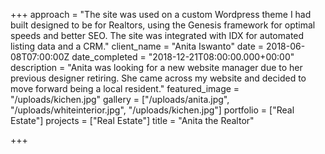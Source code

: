 +++
approach = "The site was used on a custom Wordpress theme I had built designed to be for Realtors, using the Genesis framework for optimal speeds and better SEO. The site was integrated with IDX for automated listing data and a CRM."
client_name = "Anita Iswanto"
date = 2018-06-08T07:00:00Z
date_completed = "2018-12-21T08:00:00.000+00:00"
description = "Anita was looking for a new website manager due to her previous designer retiring. She came across my website and decided to move forward being a local resident."
featured_image = "/uploads/kichen.jpg"
gallery = ["/uploads/anita.jpg", "/uploads/whiteinterior.jpg", "/uploads/kichen.jpg"]
portfolio = ["Real Estate"]
projects = ["Real Estate"]
title = "Anita the Realtor"

+++
